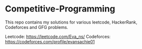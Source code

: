 # Competitive-Programming
This repo contains my solutions for various leetcode, HackerRank, Codeforces and GFG problems.

Leetcode: https://leetcode.com/Eva_ns/
Codeforces: https://codeforces.com/profile/evansachie01
